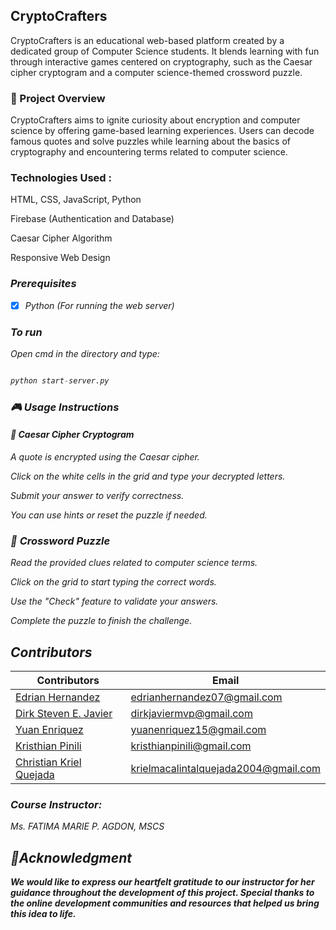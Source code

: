 ## <b> CryptoCrafters </b>
CryptoCrafters is an educational web-based platform created by a dedicated group of Computer Science students. It blends learning with fun through interactive games centered on cryptography, such as the Caesar cipher cryptogram and a computer science-themed crossword puzzle.

### <b>📌 Project Overview </b>
CryptoCrafters aims to ignite curiosity about encryption and computer science by offering game-based learning experiences. Users can decode famous quotes and solve puzzles while learning about the basics of cryptography and encountering terms related to computer science.

### <b>Technologies Used </b>:

HTML, CSS, JavaScript, Python

Firebase (Authentication and Database)

Caesar Cipher Algorithm

Responsive Web Design

<em>

### <b> Prerequisites </b>

- [x] Python (For running the web server) <br>

### To run

Open cmd in the directory and type: 

```python 

python start-server.py

```
<em>

### 🎮 <b> Usage Instructions </b>
#### 🧩 <b> Caesar Cipher Cryptogram </b>
A quote is encrypted using the Caesar cipher.

Click on the white cells in the grid and type your decrypted letters.

Submit your answer to verify correctness.

You can use hints or reset the puzzle if needed.

### 🧠 <b> Crossword Puzzle </b>
Read the provided clues related to computer science terms.

Click on the grid to start typing the correct words.

Use the "Check" feature to validate your answers.

Complete the puzzle to finish the challenge.

##  <b> Contributors </b> <br>

| Contributors | Email  |
| --- | --- |
| <a href = "https://github.com/EdrianHernandez">Edrian Hernandez</a> | edrianhernandez07@gmail.com |  | | 
| <a href = "https://github.com/m-ciavel"> Dirk Steven E. Javier </a>|  dirkjaviermvp@gmail.com |  |  |
| <a href = "https://github.com/yuanenriquez"> Yuan Enriquez </a>| yuanenriquez15@gmail.com | |  |
| <a href = "https://github.com/chosenvision"> Kristhian Pinili </a>| kristhianpinili@gmail.com |  |  |
| <a href = "https://github.com/kary3l"> Christian Kriel Quejada </a>| krielmacalintalquejada2004@gmail.com |  |  |

### Course Instructor:
Ms. FATIMA MARIE P. AGDON, MSCS



##  <a id = "notes"> 📝Acknowledgment </a><br>
<em>

<b>
We would like to express our heartfelt gratitude to our instructor for her guidance throughout the development of this project. Special thanks to the online development communities and resources that helped us bring this idea to life. </b>

<br><br>

